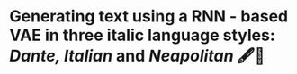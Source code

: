 # Generating text using a RNN - based VAE in three italic language styles: _Dante, Italian_ and _Neapolitan_ 🖋️📖

